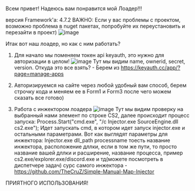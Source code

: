 Всем привет! Надеюсь вам понравится мой Лоадер!!!

версия Framework'а: 4.7.2
ВАЖНО: Если у вас проблемы с проектом, возможно проблема в nuget пакетах, попробуйте их переустановить и перезайти в проект)
![image](https://github.com/MaRcUs1338/Loader/assets/166511746/ee0298e4-0553-46cd-91dc-f52c4e58cc6f)


Итак вот наш лоадер, но как с ним работать?
1. Для начало мы поменяем токен api keyauth, это нужно для авторизации в целом!
![image](https://github.com/MaRcUs1338/Loader/assets/166511746/f523f840-4e16-4de5-816d-9d05f7450e0e)
Тут мы видим name, ownerid, secret, version. Откуда это все взять? - Берем из https://keyauth.cc/app/?page=manage-apps


2. Авторизируемся на сайте через любой удобный вам способ, берем строчку кода и меняем ее в Form1 и Form3 после чего можем сказать все готово)


3. Работа с инжектором лоадера
![image](https://github.com/MaRcUs1338/Loader/assets/166511746/f65d0e4d-cf5b-48b9-9146-6fba51b1c12e)
Тут мы видим проверку на выбранный нами элемент по строке CS2, далее происходит процесс запуска: Process.Start("cmd.exe", "/c Injector.exe SourceEngine.dll cs2.exe");
Идет запускать cmd, в котором идет запуск injector.exe и остальными параметрами. Вот как выглядят параметры для инжектора: Injector.exe dll_path processname
тоесть название инжектора, расположение дллки, если в том же пути, то просто название вашей дллки и расширение, название процесса, пример cs2.exe/explorer.exe/discord.exe и тд(можете посмотреть в диспетчере задач)
сурс самого инжектора - https://github.com/TheCruZ/Simple-Manual-Map-Injector

ПРИЯТНОГО ИСПОЛЬЗОВАНИЯ!
